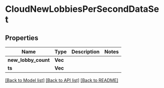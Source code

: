 # CloudNewLobbiesPerSecondDataSet

## Properties

Name | Type | Description | Notes
------------ | ------------- | ------------- | -------------
**new_lobby_count** | **Vec<i64>** |  | 
**ts** | **Vec<i64>** |  | 

[[Back to Model list]](../README.md#documentation-for-models) [[Back to API list]](../README.md#documentation-for-api-endpoints) [[Back to README]](../README.md)


